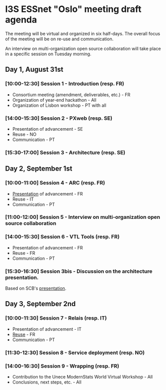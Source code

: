 # I3S ESSnet "Oslo" meeting draft agenda

The meeting will be virtual and organized in six half-days. The overall focus of the meeting will be on re-use and communication.

An interview on multi-organization open source collaboration will take place in a specific session on Tuesday morning.
 
## Day 1, August 31st
 
### [10:00-12:30] Session 1 - Introduction (resp. FR)

 * Consortium meeting (amendment, deliverables, etc.) - FR
 * Organization of year-end hackathon - All
 * Organization of Lisbon workshop - PT with all

### [14:00-15:30] Session 2 - PXweb (resp. SE)

 * Presentation of advancement - SE
 * Reuse - NO
 * Communication - PT

### [15:30-17:00] Session 3 - Architecture (resp. SE)

## Day 2, September 1st

### [10:00-11:00] Session 4 - ARC (resp. FR)

 * [Presentation](https://hackmd.io/@EgVaFRsUQ-ywTiFcXIsWig/H1t_OfXXP) of advancement - FR
 * Reuse - IT
 * Communication - PT

### [11:00-12:00] Session 5 - Interview on multi-organization open source collaboration

### [14:00-15:30] Session 6 - VTL Tools (resp. FR)

 * Presentation of advancement - FR
 * Reuse - FR
 * Communication - PT

### [15:30-16:30] Session 3bis - Discussion on the architecture presentation.

Based on SCB's [presentation](https://miro.com/app/board/o9J_kx6qd9A=/).

## Day 3, September 2nd
 
### [10:00-11:30] Session 7 - Relais (resp. IT)

 * Presentation of advancement - IT
 * [Reuse](https://hackmd.io/@EgVaFRsUQ-ywTiFcXIsWig/H19sdPG7w#/) - FR
 * Communication - PT

### [11:30-12:30] Session 8 - Service deployment (resp. NO)

### [14:00-16:30] Session 9 - Wrapping (resp. FR)

 * Contribution to the Unece ModernStats World Virtual Workshop - All 
 * Conclusions, next steps, etc. - All
